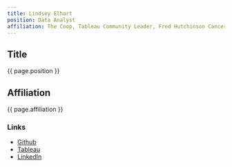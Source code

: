 ```yaml
---
title: Lindsey Elhart
position: Data Analyst
affiliation: The Coop, Tableau Community Leader, Fred Hutchinson Cancer Research Center
---
```

## Title
{{ page.position }}

## Affiliation

{{ page.affiliation }}

### Links
<!-- Add your links below -->
- [Github](https://github.com/lindseyelhart)
- [Tableau](https://public.tableau.com/profile/lindsey2337#!/)
- [LinkedIn](https://www.linkedin.com/in/lindsey-elhart/)
